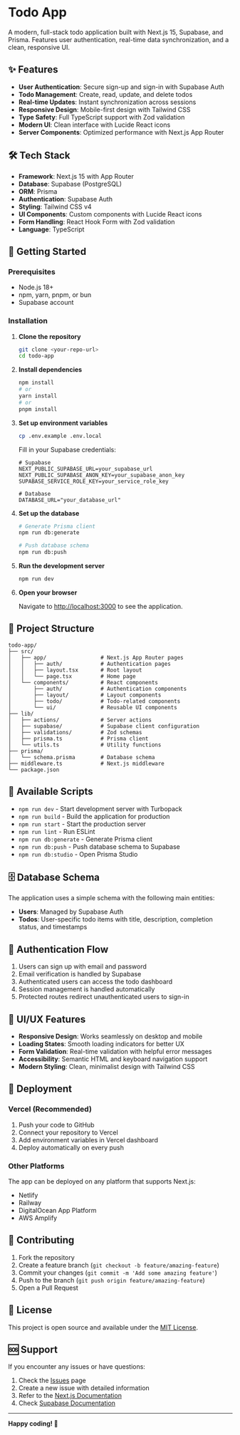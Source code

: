 # Todo App

A modern, full-stack todo application built with Next.js 15, Supabase, and Prisma. Features user authentication, real-time data synchronization, and a clean, responsive UI.

## ✨ Features

- **User Authentication**: Secure sign-up and sign-in with Supabase Auth
- **Todo Management**: Create, read, update, and delete todos
- **Real-time Updates**: Instant synchronization across sessions
- **Responsive Design**: Mobile-first design with Tailwind CSS
- **Type Safety**: Full TypeScript support with Zod validation
- **Modern UI**: Clean interface with Lucide React icons
- **Server Components**: Optimized performance with Next.js App Router

## 🛠️ Tech Stack

- **Framework**: Next.js 15 with App Router
- **Database**: Supabase (PostgreSQL)
- **ORM**: Prisma
- **Authentication**: Supabase Auth
- **Styling**: Tailwind CSS v4
- **UI Components**: Custom components with Lucide React icons
- **Form Handling**: React Hook Form with Zod validation
- **Language**: TypeScript

## 🚀 Getting Started

### Prerequisites

- Node.js 18+ 
- npm, yarn, pnpm, or bun
- Supabase account

### Installation

1. **Clone the repository**
   ```bash
   git clone <your-repo-url>
   cd todo-app
   ```

2. **Install dependencies**
   ```bash
   npm install
   # or
   yarn install
   # or
   pnpm install
   ```

3. **Set up environment variables**
   ```bash
   cp .env.example .env.local
   ```
   
   Fill in your Supabase credentials:
   ```env
   # Supabase
   NEXT_PUBLIC_SUPABASE_URL=your_supabase_url
   NEXT_PUBLIC_SUPABASE_ANON_KEY=your_supabase_anon_key
   SUPABASE_SERVICE_ROLE_KEY=your_service_role_key
   
   # Database
   DATABASE_URL="your_database_url"
   ```

4. **Set up the database**
   ```bash
   # Generate Prisma client
   npm run db:generate
   
   # Push database schema
   npm run db:push
   ```

5. **Run the development server**
   ```bash
   npm run dev
   ```

6. **Open your browser**
   
   Navigate to [http://localhost:3000](http://localhost:3000) to see the application.

## 📁 Project Structure

```
todo-app/
├── src/
│   ├── app/                 # Next.js App Router pages
│   │   ├── auth/            # Authentication pages
│   │   ├── layout.tsx       # Root layout
│   │   └── page.tsx         # Home page
│   └── components/          # React components
│       ├── auth/            # Authentication components
│       ├── layout/          # Layout components
│       ├── todo/            # Todo-related components
│       └── ui/              # Reusable UI components
├── lib/
│   ├── actions/             # Server actions
│   ├── supabase/            # Supabase client configuration
│   ├── validations/         # Zod schemas
│   ├── prisma.ts            # Prisma client
│   └── utils.ts             # Utility functions
├── prisma/
│   └── schema.prisma        # Database schema
├── middleware.ts            # Next.js middleware
└── package.json
```

## 🔧 Available Scripts

- `npm run dev` - Start development server with Turbopack
- `npm run build` - Build the application for production
- `npm run start` - Start the production server
- `npm run lint` - Run ESLint
- `npm run db:generate` - Generate Prisma client
- `npm run db:push` - Push database schema to Supabase
- `npm run db:studio` - Open Prisma Studio

## 🗄️ Database Schema

The application uses a simple schema with the following main entities:

- **Users**: Managed by Supabase Auth
- **Todos**: User-specific todo items with title, description, completion status, and timestamps

## 🔐 Authentication Flow

1. Users can sign up with email and password
2. Email verification is handled by Supabase
3. Authenticated users can access the todo dashboard
4. Session management is handled automatically
5. Protected routes redirect unauthenticated users to sign-in

## 🎨 UI/UX Features

- **Responsive Design**: Works seamlessly on desktop and mobile
- **Loading States**: Smooth loading indicators for better UX
- **Form Validation**: Real-time validation with helpful error messages
- **Accessibility**: Semantic HTML and keyboard navigation support
- **Modern Styling**: Clean, minimalist design with Tailwind CSS

## 🚀 Deployment

### Vercel (Recommended)

1. Push your code to GitHub
2. Connect your repository to Vercel
3. Add environment variables in Vercel dashboard
4. Deploy automatically on every push

### Other Platforms

The app can be deployed on any platform that supports Next.js:
- Netlify
- Railway
- DigitalOcean App Platform
- AWS Amplify

## 🤝 Contributing

1. Fork the repository
2. Create a feature branch (`git checkout -b feature/amazing-feature`)
3. Commit your changes (`git commit -m 'Add some amazing feature'`)
4. Push to the branch (`git push origin feature/amazing-feature`)
5. Open a Pull Request

## 📝 License

This project is open source and available under the [MIT License](LICENSE).

## 🆘 Support

If you encounter any issues or have questions:

1. Check the [Issues](../../issues) page
2. Create a new issue with detailed information
3. Refer to the [Next.js Documentation](https://nextjs.org/docs)
4. Check [Supabase Documentation](https://supabase.com/docs)

---

**Happy coding! 🎉**